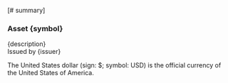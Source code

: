 [# summary]
### Asset {symbol}

{description}  
Issued by {issuer}

The United States dollar (sign: $; symbol: USD) is the official currency of the United States of America.
